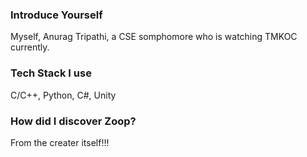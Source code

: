 ### Introduce Yourself

Myself, Anurag Tripathi, a CSE somphomore who is watching TMKOC currently.

### Tech Stack I use

C/C++, Python, C#, Unity

### How did I discover Zoop?

From the creater itself!!!
